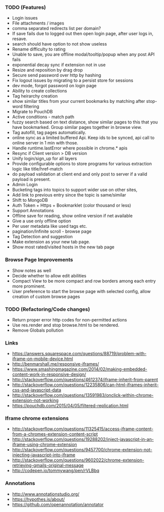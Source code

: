 ### TODO (Features)
- Login issues
- File attachments / images
- comma separated redirects list per domain?
- If save fails due to logged out then open login page, after user logs in, resave.
- search should have option to not show useless
- Rename difficulty to rating
- Unable to save, you are offline modal/tooltip/popup when any post API fails
- exponential decay sync if extension not in use
- Resize and reposition by drag drop
- Secure send password over http by hashing
- Fix logout issues by migrating to a persist store for sessions
- dev mode, forgot password on login page
- Ability to create collections
- Tag heirarchy creation
- show similar titles from your current bookmarks by matching after stop-word filtering
- Migrate to PouchDB
- Active conditions - match path
- fuzzy search based on text distance, show similar pages to this that you have bookmarked. Group similar pages together in browse view.
- Tag autofill, tag pages automatically.
- online sync as a limited buffered Api. Keep ids to be synced, api call to online server in 1 min with those.
- Handle runtime.lastError where possible in chrome.* apis
- Resync if Client version > DB version
- Unify login/sign_up for all layers
- Provide configurable options to store programs for various extraction logic like title/href-match
- do payload validation at client end and only post to server if a valid payload is present.
- Admin Login
- Bucketing tags into topics to support wider use on other sites,
- Add link to previous entry since the topic is same/similar
- Shift to MongoDB
- Auth Token + Https + Bookmarklet (color thousand or less)
- Support Annotations
- Offline save for reading, show online version if net available
- Give a use only offline option
- Per user metadata like used tags etc.
- pagination/Infinite scroll - browse page
- Tag Detection and suggestion
- Make extension as your new tab page.
- Show most rated/visited hosts in the new tab page
 

### Browse Page Improvements
- Show notes as well
- Decide whether to allow edit abilities
- Compact View to be more compact and row borders among each entry more prominent.
- User preference to start the browse page with selected config, allow creation of custom browse pages


### TODO (Refactoring/Code changes)
- Return proper error http codes for non-permitted actions
- Use res.render and stop browse.html to be rendered.
- Remove Globals pollution

### Links
- https://answers.squarespace.com/questions/88719/problem-with-iframe-on-mobile-device.html
- http://benmarshall.me/responsive-iframes/
- https://www.smashingmagazine.com/2014/02/making-embedded-content-work-in-responsive-design/
- http://stackoverflow.com/questions/4612374/iframe-inherit-from-parent
- http://stackoverflow.com/questions/12235806/can-html-iframes-inherit-css-and-javascript-data
- http://stackoverflow.com/questions/13591983/onclick-within-chrome-extension-not-working
- https://pouchdb.com/2015/04/05/filtered-replication.html

### Iframe chrome extensions
- http://stackoverflow.com/questions/11325415/access-iframe-content-from-a-chromes-extension-content-script
- http://stackoverflow.com/questions/19288202/inject-javascript-in-an-iframe-using-chrome-extension
- http://stackoverflow.com/questions/9457700/chrome-extension-not-injecting-javascript-into-iframe
- http://stackoverflow.com/questions/9602022/chrome-extension-retrieving-gmails-original-message
- http://codepen.io/tommywang/pen/rVLBbq

### Annotations
- http://www.annotationstudio.org/
- https://hypothes.is/about/
- https://github.com/openannotation/annotator

